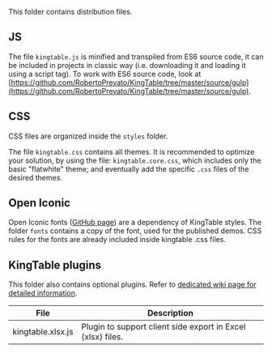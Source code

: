 This folder contains distribution files.

## JS
The file `kingtable.js` is minified and transpiled from ES6 source code, it can be included in projects in classic way (i.e. downloading it and loading it using a script tag). To work with ES6 source code, look at [https://github.com/RobertoPrevato/KingTable/tree/master/source/gulp](https://github.com/RobertoPrevato/KingTable/tree/master/source/gulp).

## CSS
CSS files are organized inside the `styles` folder.

The file `kingtable.css` contains all themes. It is recommended to optimize your solution, by using the file: `kingtable.core.css`, which includes only the basic "flatwhite" theme; and eventually add the specific `.css` files of the desired themes.

## Open Iconic
Open Iconic fonts ([GitHub page](https://github.com/iconic/open-iconic)) are a dependency of KingTable styles. The folder `fonts` contains a copy of the font, used for the published demos. CSS rules for the fonts are already included inside kingtable .css files.

## KingTable plugins
This folder also contains optional plugins. Refer to [dedicated wiki page for detailed information](https://github.com/RobertoPrevato/KingTable/wiki/Plugins).

| File | Description |
|---------|-------------|
| kingtable.xlsx.js | Plugin to support client side export in Excel (xlsx) files. |
